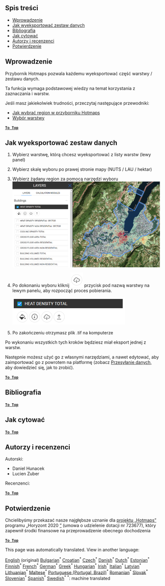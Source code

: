 <h2> Spis treści </h2><ul><li> <a href="#Introduction">Wprowadzenie</a> </li><li> <a href="#How-to-export-a-dataset">Jak wyeksportować zestaw danych</a> </li><li> <a href="#References">Bibliografia</a> </li><li> <a href="#How-to-cite">Jak cytować</a> </li><li> <a href="#Authors-and-reviewers">Autorzy i recenzenci</a> </li><li> <a href="#Acknowledgement">Potwierdzenie</a> </li></ul><h2> Wprowadzenie </h2><p> Przybornik Hotmaps pozwala każdemu wyeksportować część warstwy / zestawu danych. </p><p> Ta funkcja wymaga podstawowej wiedzy na temat korzystania z zaznaczania i warstw. </p><p> Jeśli masz jakiekolwiek trudności, przeczytaj następujące przewodniki: </p><ul><li> <a href="pl-How-to-select-a-region-in-the-Hotmaps-toolbox">Jak wybrać region w przyborniku Hotmaps</a> </li><li> <a href="pl-Layer-section">Wybór warstwy</a> </li></ul><p><ins> <code><strong><a href="#table-of-contents">To Top</a></strong></code> </ins> </p><h2> Jak wyeksportować zestaw danych </h2><ol><li><p> Wybierz warstwę, którą chcesz wyeksportować z listy warstw (lewy panel) </p></li><li><p> Wybierz skalę wyboru po prawej stronie mapy (NUTS / LAU / hektar) </p></li><li><p> Wybierz żądany region za pomocą narzędzi wyboru <img alt="export_selection" src="images/export_selection.png"/></p></li><li><p> Po dokonaniu wyboru kliknij <img alt="przycisk eksportu" src="images/layer-export-btn.png"/> przycisk pod nazwą warstwy na lewym panelu, aby rozpocząć proces pobierania. </p><p><img alt="opcje warstwy" src="images/layer-options.png"/></p></li><li><p> Po zakończeniu otrzymasz plik .tif na komputerze </p></li></ol><p> Po wykonaniu wszystkich tych kroków będziesz miał eksport jednej z warstw. </p><p> Następnie możesz użyć go z własnymi narzędziami, a nawet edytować, aby zaimportować go z powrotem na platformę (zobacz <a href="Data_upload">Przesyłanie danych,</a> aby dowiedzieć się, jak to zrobić). </p><p><ins> <code><strong><a href="#table-of-contents">To Top</a></strong></code> </ins> </p><h2> Bibliografia </h2><p><ins> <code><strong><a href="#table-of-contents">To Top</a></strong></code> </ins> </p><h2> Jak cytować </h2><p><ins> <code><strong><a href="#table-of-contents">To Top</a></strong></code> </ins> </p><h2> Autorzy i recenzenci </h2><p> Autorski: </p><ul><li> Daniel Hunacek </li><li> Lucien Zuber </li></ul><p> Recenzenci: </p><p><ins> <code><strong><a href="#table-of-contents">To Top</a></strong></code> </ins> </p><h2> Potwierdzenie </h2><p> Chcielibyśmy przekazać nasze najgłębsze uznanie dla <a href="https://www.hotmaps-project.eu">projektu „Hotmaps”</a> programu „Horyzont 2020 <a href="https://www.hotmaps-project.eu">”</a> (umowa o udzielenie dotacji nr 723677), który zapewnił środki finansowe na przeprowadzenie obecnego dochodzenia </p><p><ins> <code><strong><a href="#table-of-contents">To Top</a></strong></code> </ins> </p>

This page was automatically translated. View in another language:

[English](en-Data-export-functionalities) (original) [Bulgarian](bg-Data-export-functionalities)<sup>\*</sup> [Croatian](hr-Data-export-functionalities)<sup>\*</sup> [Czech](cs-Data-export-functionalities)<sup>\*</sup> [Danish](da-Data-export-functionalities)<sup>\*</sup> [Dutch](nl-Data-export-functionalities)<sup>\*</sup> [Estonian](et-Data-export-functionalities)<sup>\*</sup> [Finnish](fi-Data-export-functionalities)<sup>\*</sup> [French](fr-Data-export-functionalities)<sup>\*</sup> [German](de-Data-export-functionalities)<sup>\*</sup> [Greek](el-Data-export-functionalities)<sup>\*</sup> [Hungarian](hu-Data-export-functionalities)<sup>\*</sup> [Irish](ga-Data-export-functionalities)<sup>\*</sup> [Italian](it-Data-export-functionalities)<sup>\*</sup> [Latvian](lv-Data-export-functionalities)<sup>\*</sup> [Lithuanian](lt-Data-export-functionalities)<sup>\*</sup> [Maltese](mt-Data-export-functionalities)<sup>\*</sup>  [Portuguese (Portugal, Brazil)](pt-Data-export-functionalities)<sup>\*</sup> [Romanian](ro-Data-export-functionalities)<sup>\*</sup> [Slovak](sk-Data-export-functionalities)<sup>\*</sup> [Slovenian](sl-Data-export-functionalities)<sup>\*</sup> [Spanish](es-Data-export-functionalities)<sup>\*</sup> [Swedish](sv-Data-export-functionalities)<sup>\*</sup>
<sup>\*</sup>: machine translated
